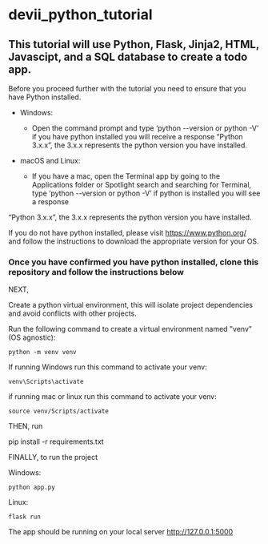 # devii_python_tutorial

## This tutorial will use Python, Flask, Jinja2, HTML, Javascipt, and a SQL database to create a todo app.

Before you proceed further with the tutorial you need to ensure that you have Python installed.

- Windows:

  - Open the command prompt and type ‘python --version or python -V’ if you have python installed you will receive a response “Python 3.x.x”, the 3.x.x represents the python version you have installed.

- macOS and Linux:

  - If you have a mac, open the Terminal app by going to the Applications folder or Spotlight search and searching for Terminal, type ‘python --version or python -V’ if python is installed you will see a response

“Python 3.x.x”, the 3.x.x represents the python version you have installed.

If you do not have python installed, please visit https://www.python.org/ and follow the instructions to download the appropriate version for your OS.

### **Once you have confirmed you have python installed, clone this repository and follow the instructions below**

NEXT,

Create a python virtual environment, this will isolate project dependencies and avoid conflicts with other projects.

Run the following command to create a virtual environment named "venv" (OS agnostic):

    python -m venv venv

If running Windows run this command to activate your venv:

    venv\Scripts\activate

if running mac or linux run this command to activate your venv:

    source venv/Scripts/activate

THEN, run

pip install -r requirements.txt

FINALLY, to run the project

Windows:

    python app.py

Linux:

    flask run

The app should be running on your local server http://127.0.0.1:5000

